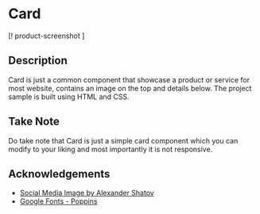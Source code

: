 # Card

<!-- Introduction -->

[! product-screenshot ]

<!-- Details -->

## Description

Card is just a common component that showcase a product or service for most website, contains an image on the top and details below.
The project sample is built using HTML and CSS.

## Take Note

Do take note that Card is just a simple card component which you can modify to your liking and most importantly
it is not responsive.

<!-- Acknowledgments -->

## Acknowledgements

* [Social Media Image by Alexander Shatov](https://unsplash.com/photos/blue-red-and-green-letters-illustration-mr4JG4SYOF8)
* [Google Fonts - Poppins](https://fonts.google.com/)

<!-- Images -->

[product-screenshot]: image/product-screenshot.png